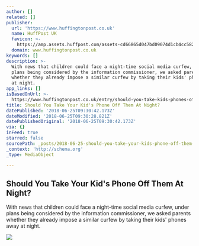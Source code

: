```yaml
---
author: []
related: []
publisher:
  url: 'https://www.huffingtonpost.co.uk'
  name: HuffPost UK
  favicon: >-
    https://amp.assets.huffpost.com/assets-cd66865d047bd09074d1cb4cc5829f29/favicon.ico
  domain: www.huffingtonpost.co.uk
keywords: []
description: >-
  With news that children could face a night-time social media curfew, under
  plans being considered by the information commissioner, we asked parents
  whether they already impose a similar curfew by taking their kids' phones away
  at night.
app_links: []
isBasedOnUrl: >-
  https://www.huffingtonpost.co.uk/entry/should-you-take-kids-phones-off-them-at-night_uk_5b28d28de4b05d6c16c6fb68
title: Should You Take Your Kid's Phone Off Them At Night?
datePublished: '2018-06-25T09:30:42.173Z'
dateModified: '2018-06-25T09:30:28.821Z'
datePublishedOriginal: '2018-06-25T09:30:42.173Z'
via: {}
inFeed: true
starred: false
sourcePath: _posts/2018-06-25-should-you-take-your-kids-phone-off-them-at-night.md
_context: 'http://schema.org'
_type: MediaObject

---
```

<article style=""><h1>Should You Take Your Kid's Phone Off Them At Night?</h1><p>With news that children could face a night-time social media curfew, under plans being considered by the information commissioner, we asked parents whether they already impose a similar curfew by taking their kids' phones away at night.</p><img src="https://img.huffingtonpost.com/asset/5b28e1f11a0000c504ce1f08.jpeg?ops=1200_630" /></article>